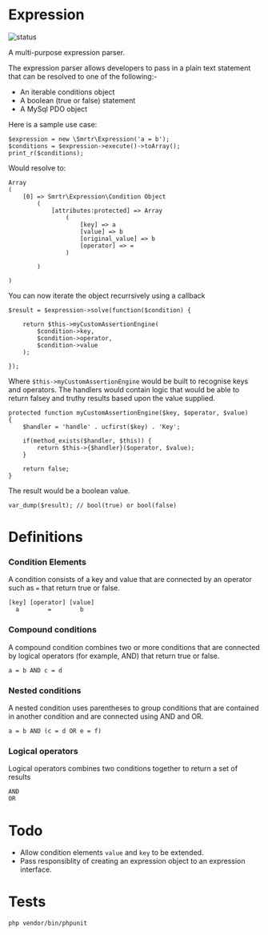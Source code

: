 # Expression

![status](https://codeship.com/projects/fbcac2e0-86f0-0134-2e8e-36c2ccf79a16/status?branch=master)

A multi-purpose expression parser.

The expression parser allows developers to pass in a plain text statement that can be resolved to one of the following:- 

* An iterable conditions object
* A boolean (true or false) statement
* A MySql PDO object

Here is a sample use case:

	$expression = new \Smrtr\Expression('a = b');
	$conditions = $expression->execute()->toArray();
	print_r($conditions);

Would resolve to:

	Array
	(
		[0] => Smrtr\Expression\Condition Object
			(
				[attributes:protected] => Array
					(
						[key] => a
						[value] => b
						[original_value] => b
						[operator] => =
					)

			)

	)

You can now iterate the object recurrsively using a callback

	$result = $expression->solve(function($condition) {

		return $this->myCustomAssertionEngine(
			$condition->key,
			$condition->operator, 
			$condition->value
		);

	});

Where `$this->myCustomAssertionEngine` would be built to recognise keys and operators. The handlers would contain logic that would be able to return falsey and truthy results based upon the value supplied.
	
	protected function myCustomAssertionEngine($key, $operator, $value) 
	{
		$handler = 'handle' . ucfirst($key) . 'Key'; 

		if(method_exists($handler, $this)) {
			return $this->{$handler}($operator, $value);
		}

		return false;
	}

The result would be a boolean value.

	var_dump($result); // bool(true) or bool(false)


# Definitions

### Condition Elements
A condition consists of a key and value that are connected by an operator such as `=` that return true or false.
	
	[key] [operator] [value]
	  a        =        b

### Compound conditions
A compound condition combines two or more conditions that are connected by logical operators (for example, AND) that return true or false.

	a = b AND c = d

### Nested conditions
A nested condition uses parentheses to group conditions that are contained in another condition and are connected using AND and OR.

	a = b AND (c = d OR e = f)

### Logical operators
Logical operators combines two conditions together to return a set of results

	AND 
	OR

# Todo

- Allow condition elements `value` and `key` to be extended.
- Pass responsiblity of creating an expression object to an expression interface.

# Tests

	php vendor/bin/phpunit


